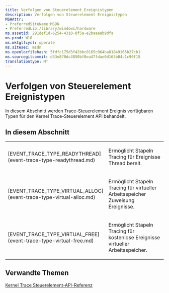 ```yaml
---
title: Verfolgen von Steuerelement Ereignistypen
description: Verfolgen von Steuerelement Ereignistypen
MSHAttr:
- PreferredSiteName:MSDN
- PreferredLib:/library/windows/hardware
ms.assetid: 291def1d-6254-4310-8f5a-e2baaaab9dfa
ms.prod: W10
ms.mktglfcycl: operate
ms.sitesec: msdn
ms.openlocfilehash: 5fdfc175d3f42bbc0165c064ba81849165b27cb1
ms.sourcegitcommit: d33e870dc4850bf0ea47fdae0d163b04c1c90f15
translationtype: MT
---
```

# <a name="trace-control-event-types"></a>Verfolgen von Steuerelement Ereignistypen


In diesem Abschnitt werden Trace-Steuerelement Ereignis verfügbaren Typen für den Kernel Trace-Steuerelement API behandelt.

## <a name="in-this-section"></a>In diesem Abschnitt


<table>
<colgroup>
<col width="50%" />
<col width="50%" />
</colgroup>
<tbody>
<tr class="odd">
<td><p>[EVENT_TRACE_TYPE_READYTHREAD](event-trace-type-readythread.md)</p></td>
<td><p>Ermöglicht Stapeln Tracing für Ereignisse Thread bereit.</p></td>
</tr>
<tr class="even">
<td><p>[EVENT_TRACE_TYPE_VIRTUAL_ALLOC](event-trace-type-virtual-alloc.md)</p></td>
<td><p>Ermöglicht Stapeln Tracing für virtueller Arbeitsspeicher Zuweisung Ereignisse.</p></td>
</tr>
<tr class="odd">
<td><p>[EVENT_TRACE_TYPE_VIRTUAL_FREE](event-trace-type-virtual-free.md)</p></td>
<td><p>Ermöglicht Stapeln Tracing für kostenlose Ereignisse virtueller Arbeitsspeicher.</p></td>
</tr>
</tbody>
</table>

 

## <a name="related-topics"></a>Verwandte Themen


[Kernel Trace Steuerelement-API-Referenz](kernel-trace-control-api-reference.md)

 

 







